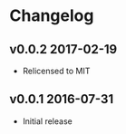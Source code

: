 # Changelog

## v0.0.2 2017-02-19

  * Relicensed to MIT

## v0.0.1 2016-07-31

  * Initial release
